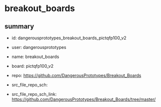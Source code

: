 # breakout_boards
 
## summary 
* id: dangerousprototypes_breakout_boards_pictqfp100_v2
* user: dangerousprototypes
* name: breakout_boards
* board: pictqfp100_v2
* repo: https://github.com/DangerousPrototypes/Breakout_Boards



* src_file_repo_sch: 
* src_file_repo_sch_link: https://github.com/DangerousPrototypes/Breakout_Boards/tree/master/






